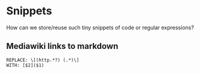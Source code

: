 # Snippets

How can we store/reuse such tiny snippets of code or regular expressions?

## Mediawiki links to markdown
```
REPLACE: \[(http.*?) (.*)\]
WITH: [$2]($1)
```